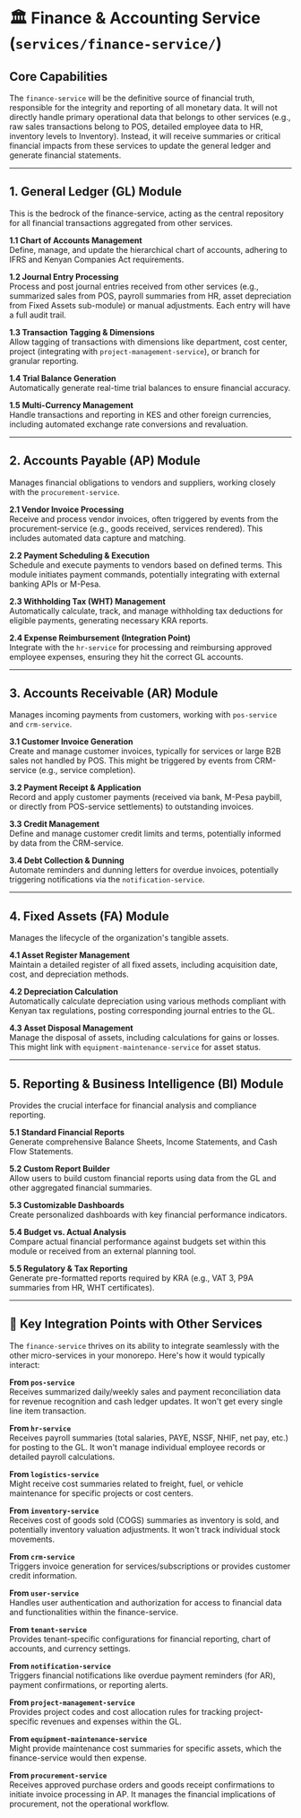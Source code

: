 # 🏛️ Finance & Accounting Service (`services/finance-service/`)

## Core Capabilities

The `finance-service` will be the definitive source of financial truth, responsible for the integrity and reporting of all monetary data. It will not directly handle primary operational data that belongs to other services (e.g., raw sales transactions belong to POS, detailed employee data to HR, inventory levels to Inventory). Instead, it will receive summaries or critical financial impacts from these services to update the general ledger and generate financial statements.

---

## 1. General Ledger (GL) Module

This is the bedrock of the finance-service, acting as the central repository for all financial transactions aggregated from other services.

**1.1 Chart of Accounts Management**  
Define, manage, and update the hierarchical chart of accounts, adhering to IFRS and Kenyan Companies Act requirements.

**1.2 Journal Entry Processing**  
Process and post journal entries received from other services (e.g., summarized sales from POS, payroll summaries from HR, asset depreciation from Fixed Assets sub-module) or manual adjustments. Each entry will have a full audit trail.

**1.3 Transaction Tagging & Dimensions**  
Allow tagging of transactions with dimensions like department, cost center, project (integrating with `project-management-service`), or branch for granular reporting.

**1.4 Trial Balance Generation**  
Automatically generate real-time trial balances to ensure financial accuracy.

**1.5 Multi-Currency Management**  
Handle transactions and reporting in KES and other foreign currencies, including automated exchange rate conversions and revaluation.

---

## 2. Accounts Payable (AP) Module

Manages financial obligations to vendors and suppliers, working closely with the `procurement-service`.

**2.1 Vendor Invoice Processing**  
Receive and process vendor invoices, often triggered by events from the procurement-service (e.g., goods received, services rendered). This includes automated data capture and matching.

**2.2 Payment Scheduling & Execution**  
Schedule and execute payments to vendors based on defined terms. This module initiates payment commands, potentially integrating with external banking APIs or M-Pesa.

**2.3 Withholding Tax (WHT) Management**  
Automatically calculate, track, and manage withholding tax deductions for eligible payments, generating necessary KRA reports.

**2.4 Expense Reimbursement (Integration Point)**  
Integrate with the `hr-service` for processing and reimbursing approved employee expenses, ensuring they hit the correct GL accounts.

---

## 3. Accounts Receivable (AR) Module

Manages incoming payments from customers, working with `pos-service` and `crm-service`.

**3.1 Customer Invoice Generation**  
Create and manage customer invoices, typically for services or large B2B sales not handled by POS. This might be triggered by events from CRM-service (e.g., service completion).

**3.2 Payment Receipt & Application**  
Record and apply customer payments (received via bank, M-Pesa paybill, or directly from POS-service settlements) to outstanding invoices.

**3.3 Credit Management**  
Define and manage customer credit limits and terms, potentially informed by data from the CRM-service.

**3.4 Debt Collection & Dunning**  
Automate reminders and dunning letters for overdue invoices, potentially triggering notifications via the `notification-service`.

---

## 4. Fixed Assets (FA) Module

Manages the lifecycle of the organization's tangible assets.

**4.1 Asset Register Management**  
Maintain a detailed register of all fixed assets, including acquisition date, cost, and depreciation methods.

**4.2 Depreciation Calculation**  
Automatically calculate depreciation using various methods compliant with Kenyan tax regulations, posting corresponding journal entries to the GL.

**4.3 Asset Disposal Management**  
Manage the disposal of assets, including calculations for gains or losses. This might link with `equipment-maintenance-service` for asset status.

---

## 5. Reporting & Business Intelligence (BI) Module

Provides the crucial interface for financial analysis and compliance reporting.

**5.1 Standard Financial Reports**  
Generate comprehensive Balance Sheets, Income Statements, and Cash Flow Statements.

**5.2 Custom Report Builder**  
Allow users to build custom financial reports using data from the GL and other aggregated financial summaries.

**5.3 Customizable Dashboards**  
Create personalized dashboards with key financial performance indicators.

**5.4 Budget vs. Actual Analysis**  
Compare actual financial performance against budgets set within this module or received from an external planning tool.

**5.5 Regulatory & Tax Reporting**  
Generate pre-formatted reports required by KRA (e.g., VAT 3, P9A summaries from HR, WHT certificates).

---

## 🤝 Key Integration Points with Other Services

The `finance-service` thrives on its ability to integrate seamlessly with the other micro-services in your monorepo. Here's how it would typically interact:

**From `pos-service`**  
Receives summarized daily/weekly sales and payment reconciliation data for revenue recognition and cash ledger updates. It won't get every single line item transaction.

**From `hr-service`**  
Receives payroll summaries (total salaries, PAYE, NSSF, NHIF, net pay, etc.) for posting to the GL. It won't manage individual employee records or detailed payroll calculations.

**From `logistics-service`**  
Might receive cost summaries related to freight, fuel, or vehicle maintenance for specific projects or cost centers.

**From `inventory-service`**  
Receives cost of goods sold (COGS) summaries as inventory is sold, and potentially inventory valuation adjustments. It won't track individual stock movements.

**From `crm-service`**  
Triggers invoice generation for services/subscriptions or provides customer credit information.

**From `user-service`**  
Handles user authentication and authorization for access to financial data and functionalities within the finance-service.

**From `tenant-service`**  
Provides tenant-specific configurations for financial reporting, chart of accounts, and currency settings.

**From `notification-service`**  
Triggers financial notifications like overdue payment reminders (for AR), payment confirmations, or reporting alerts.

**From `project-management-service`**  
Provides project codes and cost allocation rules for tracking project-specific revenues and expenses within the GL.

**From `equipment-maintenance-service`**  
Might provide maintenance cost summaries for specific assets, which the finance-service would then expense.

**From `procurement-service`**  
Receives approved purchase orders and goods receipt confirmations to initiate invoice processing in AP. It manages the financial implications of procurement, not the operational workflow.
